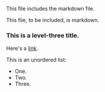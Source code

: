 <!-- >>>>>> BEGIN GENERATED FILE (include): SOURCE includer.md -->
This file includes the markdown file.

<!-- >>>>>> BEGIN INCLUDED FILE (markdown): SOURCE ./markdown.md -->
This fiie, to be included, is markdown.

### This is a level-three title.

Here's a [link](http://yahoo.com).

This is an unordered list:
* One.
* Two.
* Three.
<!-- <<<<<< END INCLUDED FILE (markdown): SOURCE ./markdown.md -->

<!-- <<<<<< END GENERATED FILE (include): SOURCE includer.md -->
